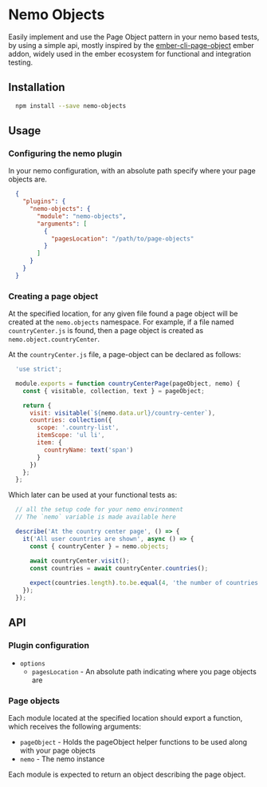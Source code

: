 # Nemo Objects

Easily implement and use the Page Object pattern in your nemo based tests, by using a simple api, mostly inspired by the [ember-cli-page-object](https://github.com/san650/ember-cli-page-object) ember addon, widely used in the ember ecosystem for functional and integration testing.

## Installation

```bash
  npm install --save nemo-objects
```

## Usage
### Configuring the nemo plugin
In your nemo configuration, with an absolute path specify where your page objects are.

```json
  {
    "plugins": {
      "nemo-objects": {
        "module": "nemo-objects",
        "arguments": [
          {
            "pagesLocation": "/path/to/page-objects"
          }
        ]
      }
    }   
  }
```

### Creating a page object
At the specified location, for any given file found a page object will be created at the `nemo.objects` namespace. For example, if a file named `countryCenter.js` is found, then a page object is created as `nemo.object.countryCenter`.

At the `countryCenter.js` file, a page-object can be declared as follows:

```js
  'use strict';

  module.exports = function countryCenterPage(pageObject, nemo) {
    const { visitable, collection, text } = pageObject;

    return {
      visit: visitable(`${nemo.data.url}/country-center`),
      countries: collection({
        scope: '.country-list',
        itemScope: 'ul li',
        item: {
          countryName: text('span')
        }
      })
    };
  };
``` 

Which later can be used at your functional tests as:

```js
  // all the setup code for your nemo environment
  // The `nemo` variable is made available here

  describe('At the country center page', () => {
    it('All user countries are shown', async () => {
      const { countryCenter } = nemo.objects;

      await countryCenter.visit();
      const countries = await countryCenter.countries();
      
      expect(countries.length).to.be.equal(4, 'the number of countries matches the user settings');
    });
  });
```


## API
### Plugin configuration
  + `options`
    - `pagesLocation` - An absolute path indicating where you page objects are

### Page objects
Each module located at the specified location should export a function, which receives the following arguments:

  + `pageObject` - Holds the pageObject helper functions to be used along with your page objects
  + `nemo` - The nemo instance

Each module is expected to return an object describing the page object.
